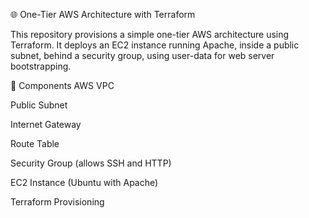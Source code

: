 🌐 One-Tier AWS Architecture with Terraform


This repository provisions a simple one-tier AWS architecture using Terraform. It deploys an EC2 instance running Apache, inside a public subnet, behind a security group, using user-data for web server bootstrapping.

🧱 Components
AWS VPC

Public Subnet

Internet Gateway

Route Table

Security Group (allows SSH and HTTP)

EC2 Instance (Ubuntu with Apache)

Terraform Provisioning


